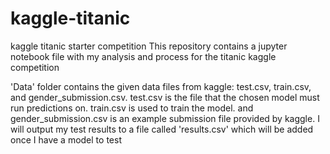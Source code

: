 # kaggle-titanic  
kaggle titanic starter competition
This repository contains a jupyter notebook file with my analysis and process for the titanic kaggle competition

'Data' folder contains the given data files from kaggle: test.csv, train.csv, and gender_submission.csv.
test.csv is the file that the chosen model must run predictions on. 
train.csv is used to train the model.
and gender_submission.csv is an example submission file provided by kaggle.
I will output my test results to a file called 'results.csv' which will be added once I have a model to test

